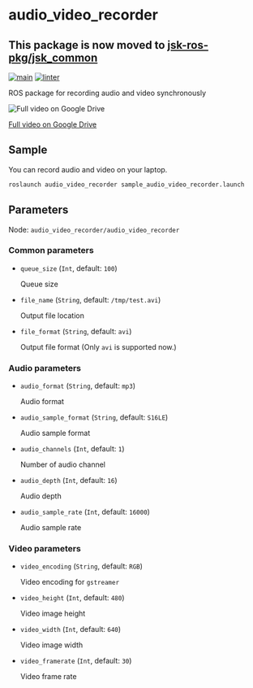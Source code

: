 # audio_video_recorder

## This package is now moved to [jsk-ros-pkg/jsk_common](https://github.com/jsk-ros-pkg/jsk_common/tree/master/audio_video_recorder)

[![main](https://github.com/knorth55/audio_video_recorder/actions/workflows/main.yml/badge.svg)](https://github.com/knorth55/audio_video_recorder/actions/workflows/main.yml)
[![linter](https://github.com/knorth55/audio_video_recorder/actions/workflows/linter.yaml/badge.svg)](https://github.com/knorth55/audio_video_recorder/actions/workflows/linter.yaml)

ROS package for recording audio and video synchronously

![[Full video on Google Drive](https://drive.google.com/file/d/1TWnRKbOdq6jPza82eNhhjn56lQXRxWjl/view?usp=sharing)
](.media/pr2_sample.gif)

[Full video on Google Drive](https://drive.google.com/file/d/1TWnRKbOdq6jPza82eNhhjn56lQXRxWjl/view?usp=sharing)

## Sample

You can record audio and video on your laptop.

```bash
roslaunch audio_video_recorder sample_audio_video_recorder.launch
```

## Parameters

Node: `audio_video_recorder/audio_video_recorder`

### Common parameters

- `queue_size` (`Int`, default: `100`)

  Queue size

- `file_name` (`String`, default: `/tmp/test.avi`)

  Output file location

- `file_format` (`String`, default: `avi`)

  Output file format (Only `avi` is supported now.)

### Audio parameters

- `audio_format` (`String`, default: `mp3`)

  Audio format

- `audio_sample_format` (`String`, default: `S16LE`)

  Audio sample format

- `audio_channels` (`Int`, default: `1`)

  Number of audio channel

- `audio_depth` (`Int`, default: `16`)

  Audio depth

- `audio_sample_rate` (`Int`, default: `16000`)

  Audio sample rate

### Video parameters

- `video_encoding` (`String`, default: `RGB`)

  Video encoding for `gstreamer`

- `video_height` (`Int`, default: `480`)

  Video image height

- `video_width` (`Int`, default: `640`)

  Video image width

- `video_framerate` (`Int`, default: `30`)

  Video frame rate
